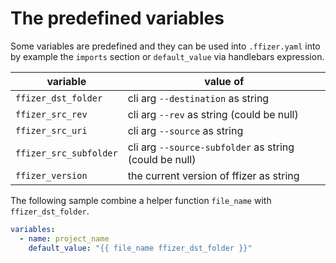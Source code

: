 # The predefined variables

Some variables are predefined and they can be used into `.ffizer.yaml` into by example
the `imports` section or `default_value` via handlebars expression.

| variable               | value of                                               |
| ---------------------- | ------------------------------------------------------ |
| `ffizer_dst_folder`    | cli arg `--destination` as string                      |
| `ffizer_src_rev`       | cli arg `--rev` as string (could be null)              |
| `ffizer_src_uri`       | cli arg `--source` as string                           |
| `ffizer_src_subfolder` | cli arg `--source-subfolder` as string (could be null) |
| `ffizer_version`       | the current version of ffizer as string                |

The following sample combine a helper function `file_name` with `ffizer_dst_folder`.

```yaml
variables:
  - name: project_name
    default_value: "{{ file_name ffizer_dst_folder }}"
```

